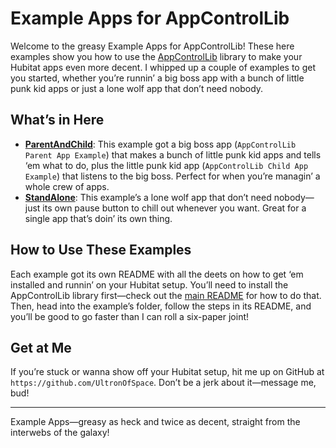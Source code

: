 # Example Apps for AppControlLib

Welcome to the greasy Example Apps for AppControlLib! These here examples show you how to use the [AppControlLib](../README.md) library to make your Hubitat apps even more decent. I whipped up a couple of examples to get you started, whether you’re runnin’ a big boss app with a bunch of little punk kid apps or just a lone wolf app that don’t need nobody.

## What’s in Here

- [**ParentAndChild**](ParentAndChild/README.md): This example got a big boss app (`AppControlLib Parent App Example`) that makes a bunch of little punk kid apps and tells ‘em what to do, plus the little punk kid app (`AppControlLib Child App Example`) that listens to the big boss. Perfect for when you’re managin’ a whole crew of apps.
- [**StandAlone**](StandAlone/README.md): This example’s a lone wolf app that don’t need nobody—just its own pause button to chill out whenever you want. Great for a single app that’s doin’ its own thing.

## How to Use These Examples

Each example got its own README with all the deets on how to get ‘em installed and runnin’ on your Hubitat setup. You’ll need to install the AppControlLib library first—check out the [main README](../AppControlLib/README.md) for how to do that. Then, head into the example’s folder, follow the steps in its README, and you’ll be good to go faster than I can roll a six-paper joint!

## Get at Me

If you’re stuck or wanna show off your Hubitat setup, hit me up on GitHub at `https://github.com/UltronOfSpace`. Don’t be a jerk about it—message me, bud!

---

Example Apps—greasy as heck and twice as decent, straight from the interwebs of the galaxy!
